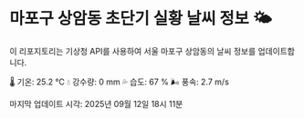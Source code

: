 
# 마포구 상암동 초단기 실황 날씨 정보 🌤️

이 리포지토리는 기상청 API를 사용하여 서울 마포구 상암동의 날씨 정보를 업데이트합니다. 

🌡️ 기온: 25.2 ℃
💧 강수량: 0 mm
💦 습도: 67 %
🌬️ 풍속: 2.7 m/s

마지막 업데이트 시각: 2025년 09월 12일 18시 11분    
